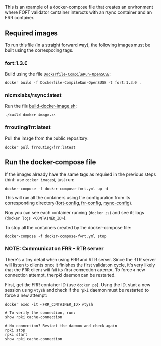 This is an example of a docker-compose file that creates an environment where FORT validator container interacts with an rsync container and an FRR container.

## Required images

To run this file (in a straight forward way), the following images must be built using the correspoding tags.

### fort:1.3.0

Build using the file [`Dockerfile-CompileRun-OpenSUSE`](../Dockerfile-CompileRun-OpenSUSE):

```
docker build -f Dockerfile-CompileRun-OpenSUSE -t fort:1.3.0 .
```

### nicmxlabs/rsync:latest

Run the file [build-docker-image.sh](../Docker-rsync/build-docker-image.sh):

```
./build-docker-image.sh
```

### frrouting/frr:latest

Pull the image from the public repository:

```
docker pull frrouting/frr:latest
```

## Run the docker-compose file

If the images already have the same tags as required in the previous steps (hint: use `docker images`), just run:

```
docker-compose -f docker-compose-fort.yml up -d
```

This will run all the containers using the configuration from its corresponding directory ([fort-config](fort-config), [frr-config](frr-config), [rsync-config](rsync-config)).

Noy you can see each container running (`docker ps`) and see its logs (`docker logs <CONTAINER_ID>`).

To stop all the containers created by the docker-compose file:

```
docker-compose -f docker-compose-fort.yml stop
```

### NOTE: Communication FRR - RTR server

There's a tiny detail when using FRR and RTR server. Since the RTR server will listen to clients once it finishes the first validation cycle, it's very likely that the FRR client will fail its first connection attempt. To force a new connection attempt, the rpki daemon can be restarted.

First, get the FRR container ID (use `docker ps`). Using the ID, start a new session using `vtysh` and check if the `rpki` daemon must be restarted to force a new attempt:

```
docker exec -it <FRR_CONTAINER_ID> vtysh

# To verify the connection, run:
show rpki cache-connection

# No connection? Restart the daemon and check again
rpki stop
rpki start
show rpki cache-connection
```
